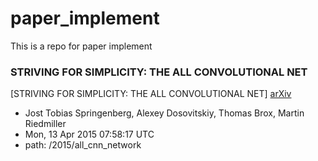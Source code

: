 # paper_implement
This is a repo for paper implement
### STRIVING FOR SIMPLICITY:  THE ALL CONVOLUTIONAL NET

[STRIVING FOR SIMPLICITY:  THE ALL CONVOLUTIONAL NET] [arXiv](https://arxiv.org/abs/1412.6806)
- Jost Tobias Springenberg, Alexey Dosovitskiy, Thomas Brox, Martin Riedmiller
- Mon, 13 Apr 2015 07:58:17 UTC 
- path: /2015/all_cnn_network
